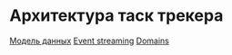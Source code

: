 # Архитектура таск трекера

[Модель данных](data_model.png)
[Event streaming](es.md)
[Domains](task_tracker.png)